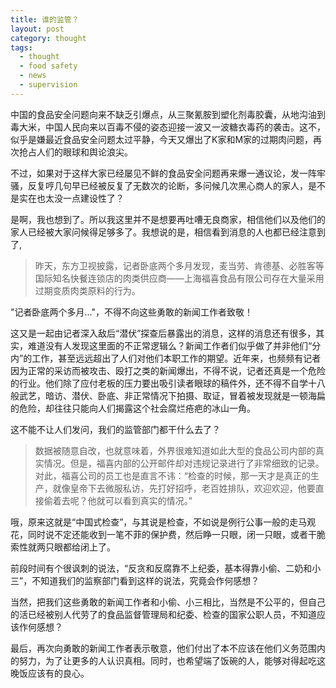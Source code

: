 ```yaml
---
title: 谁的监管？
layout: post
category: thought
tags:
  - thought
  - food safety
  - news
  - supervision
---
```


中国的食品安全问题向来不缺乏引爆点，从三聚氰胺到塑化剂毒胶囊，从地沟油到毒大米，中国人民向来以百毒不侵的姿态迎接一波又一波糖衣毒药的袭击。这不，似乎是嫌最近食品安全问题太过平静，今天又爆出了K家和M家的过期肉问题，再次抢占人们的眼球和舆论浪尖。

不过，如果对于这样大家已经屡见不鲜的食品安全问题再来爆一通议论，发一阵牢骚，反复哼几句早已经被反复了无数次的论断，多问候几次黑心商人的家人，是不是实在也太没一点建设性了？

是啊，我也想到了。所以我这里并不是想要再吐嘈无良商家，相信他们以及他们的家人已经被大家问候得足够多了。我想说的是，相信看到消息的人也都已经注意到了,

> 昨天，东方卫视披露，记者卧底两个多月发现，麦当劳、肯德基、必胜客等国际知名快餐连锁店的肉类供应商——上海福喜食品有限公司存在大量采用过期变质肉类原料的行为。

"记者卧底两个多月..."，不得不向这些勇敢的新闻工作者致敬！

这又是一起由记者深入敌后“潜伏”探查后暴露出的消息，这样的消息还有很多，其实，难道没有人发现这里面的不正常逻辑么？新闻工作者们似乎做了并非他们“分内”的工作，甚至远远超出了人们对他们本职工作的期望。近年来，也频频有记者因为正常的采访而被攻击、殴打之类的新闻爆出，不得不说，记者还真是一个危险的行业。他们除了应付老板的压力要出吸引读者眼球的稿件外，还不得不自学十八般武艺，暗访、潜伏、卧底、非正常情况下拍摄、取证，冒着被发现就是一顿海扁的危险，却往往只能向人们揭露这个社会腐烂疮疤的冰山一角。

这不能不让人们发问，我们的监管部门都干什么去了？

> 数据被随意自改，也就意味着，外界很难知道如此大型的食品公司内部的真实情况。但是，福喜内部的公开邮件却对违规记录进行了非常细致的记录。对此，福喜公司的员工也是直言不讳：“检查的时候，那一天才是真正的生产，就像皇帝下去微服私访，先打好招呼，老百姓排队，欢迎欢迎，他要直接偷着去呢？他就可以看到真实的情况。”

哦，原来这就是“中国式检查”，与其说是检查，不如说是例行公事一般的走马观花，同时说不定还能收到一笔不菲的保护费，然后睁一只眼，闭一只眼，或者干脆索性就两只眼都给闭上了。

前段时间有个很讽刺的说法，“反贪和反腐靠不上纪委，基本得靠小偷、二奶和小三”，不知道我们的监察部门看到这样的说法，究竟会作何感想？

当然，把我们这些勇敢的新闻工作者和小偷、小三相比，当然是不公平的，但自己的活已经被别人代劳了的食品监督管理局和纪委、检查的国家公职人员，不知道应该作何感想？

最后，再次向勇敢的新闻工作者表示敬意，他们付出了本不应该在他们义务范围内的努力，为了让更多的人认识真相。同时，也希望端了饭碗的人，能够对得起吃这晚饭应该有的良心。
